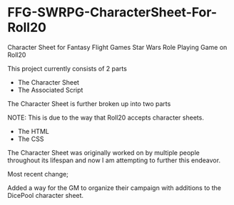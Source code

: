 # FFG-SWRPG-CharacterSheet-For-Roll20
Character Sheet for Fantasy Flight Games Star Wars Role Playing Game on Roll20

This project currently consists of 2 parts

* The Character Sheet
* The Associated Script

The Character Sheet is further broken up into two parts

NOTE: This is due to the way that Roll20 accepts character sheets.

* The HTML
* The CSS

The Character Sheet was originally worked on by multiple people throughout its lifespan and now I am attempting to further this endeavor.

Most recent change;

Added a way for the GM to organize their campaign with additions to the DicePool character sheet.
